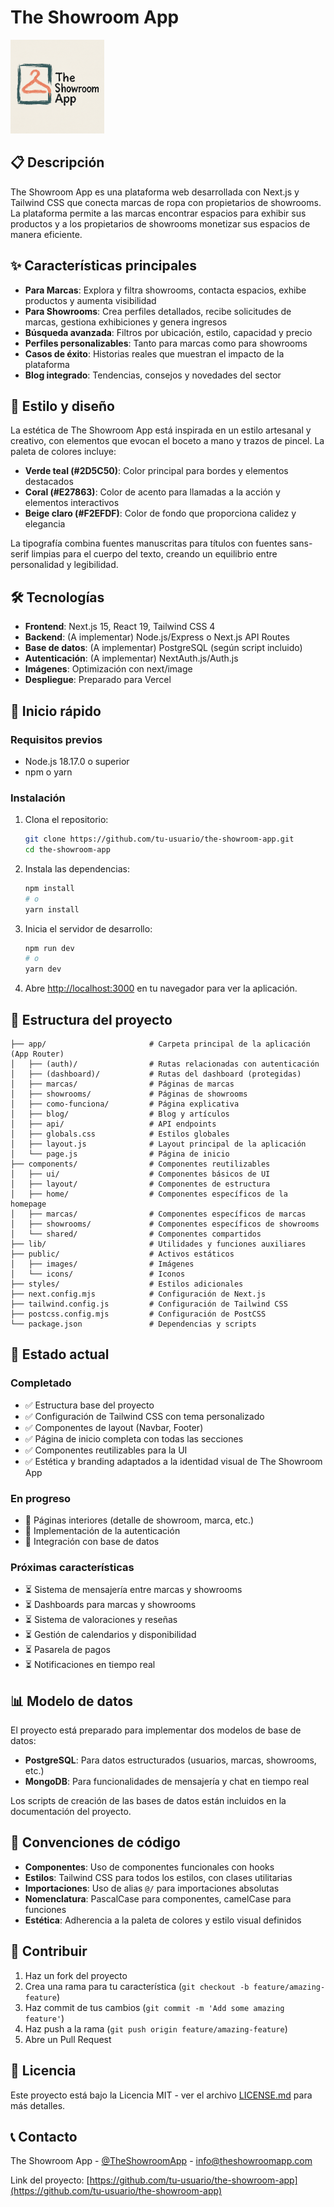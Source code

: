 # The Showroom App

<img src="public/images/logo.png" alt="The Showroom App Logo" width="150" height="150"/>

## 📋 Descripción

The Showroom App es una plataforma web desarrollada con Next.js y Tailwind CSS que conecta marcas de ropa con propietarios de showrooms. La plataforma permite a las marcas encontrar espacios para exhibir sus productos y a los propietarios de showrooms monetizar sus espacios de manera eficiente.

## ✨ Características principales

- **Para Marcas**: Explora y filtra showrooms, contacta espacios, exhibe productos y aumenta visibilidad
- **Para Showrooms**: Crea perfiles detallados, recibe solicitudes de marcas, gestiona exhibiciones y genera ingresos
- **Búsqueda avanzada**: Filtros por ubicación, estilo, capacidad y precio
- **Perfiles personalizables**: Tanto para marcas como para showrooms
- **Casos de éxito**: Historias reales que muestran el impacto de la plataforma
- **Blog integrado**: Tendencias, consejos y novedades del sector

## 🎨 Estilo y diseño

La estética de The Showroom App está inspirada en un estilo artesanal y creativo, con elementos que evocan el boceto a mano y trazos de pincel. La paleta de colores incluye:

- **Verde teal (#2D5C50)**: Color principal para bordes y elementos destacados
- **Coral (#E27863)**: Color de acento para llamadas a la acción y elementos interactivos
- **Beige claro (#F2EFDF)**: Color de fondo que proporciona calidez y elegancia

La tipografía combina fuentes manuscritas para títulos con fuentes sans-serif limpias para el cuerpo del texto, creando un equilibrio entre personalidad y legibilidad.

## 🛠️ Tecnologías

- **Frontend**: Next.js 15, React 19, Tailwind CSS 4
- **Backend**: (A implementar) Node.js/Express o Next.js API Routes
- **Base de datos**: (A implementar) PostgreSQL (según script incluido)
- **Autenticación**: (A implementar) NextAuth.js/Auth.js
- **Imágenes**: Optimización con next/image
- **Despliegue**: Preparado para Vercel

## 🚀 Inicio rápido

### Requisitos previos

- Node.js 18.17.0 o superior
- npm o yarn

### Instalación

1. Clona el repositorio:
   ```bash
   git clone https://github.com/tu-usuario/the-showroom-app.git
   cd the-showroom-app
   ```

2. Instala las dependencias:
   ```bash
   npm install
   # o
   yarn install
   ```

3. Inicia el servidor de desarrollo:
   ```bash
   npm run dev
   # o
   yarn dev
   ```

4. Abre [http://localhost:3000](http://localhost:3000) en tu navegador para ver la aplicación.

## 📁 Estructura del proyecto

```
├── app/                       # Carpeta principal de la aplicación (App Router)
│   ├── (auth)/                # Rutas relacionadas con autenticación
│   ├── (dashboard)/           # Rutas del dashboard (protegidas)
│   ├── marcas/                # Páginas de marcas
│   ├── showrooms/             # Páginas de showrooms
│   ├── como-funciona/         # Página explicativa
│   ├── blog/                  # Blog y artículos
│   ├── api/                   # API endpoints
│   ├── globals.css            # Estilos globales
│   ├── layout.js              # Layout principal de la aplicación
│   └── page.js                # Página de inicio
├── components/                # Componentes reutilizables
│   ├── ui/                    # Componentes básicos de UI
│   ├── layout/                # Componentes de estructura
│   ├── home/                  # Componentes específicos de la homepage
│   ├── marcas/                # Componentes específicos de marcas
│   ├── showrooms/             # Componentes específicos de showrooms
│   └── shared/                # Componentes compartidos
├── lib/                       # Utilidades y funciones auxiliares
├── public/                    # Activos estáticos
│   ├── images/                # Imágenes
│   └── icons/                 # Iconos
├── styles/                    # Estilos adicionales
├── next.config.mjs            # Configuración de Next.js
├── tailwind.config.js         # Configuración de Tailwind CSS
├── postcss.config.mjs         # Configuración de PostCSS
└── package.json               # Dependencias y scripts
```

## 🎯 Estado actual

### Completado
- ✅ Estructura base del proyecto
- ✅ Configuración de Tailwind CSS con tema personalizado
- ✅ Componentes de layout (Navbar, Footer)
- ✅ Página de inicio completa con todas las secciones
- ✅ Componentes reutilizables para la UI
- ✅ Estética y branding adaptados a la identidad visual de The Showroom App

### En progreso
- 🔄 Páginas interiores (detalle de showroom, marca, etc.)
- 🔄 Implementación de la autenticación
- 🔄 Integración con base de datos

### Próximas características
- ⏳ Sistema de mensajería entre marcas y showrooms
- ⏳ Dashboards para marcas y showrooms
- ⏳ Sistema de valoraciones y reseñas
- ⏳ Gestión de calendarios y disponibilidad
- ⏳ Pasarela de pagos
- ⏳ Notificaciones en tiempo real

## 📊 Modelo de datos

El proyecto está preparado para implementar dos modelos de base de datos:

- **PostgreSQL**: Para datos estructurados (usuarios, marcas, showrooms, etc.)
- **MongoDB**: Para funcionalidades de mensajería y chat en tiempo real

Los scripts de creación de las bases de datos están incluidos en la documentación del proyecto.

## 📝 Convenciones de código

- **Componentes**: Uso de componentes funcionales con hooks
- **Estilos**: Tailwind CSS para todos los estilos, con clases utilitarias
- **Importaciones**: Uso de alias `@/` para importaciones absolutas
- **Nomenclatura**: PascalCase para componentes, camelCase para funciones
- **Estética**: Adherencia a la paleta de colores y estilo visual definidos

## 🤝 Contribuir

1. Haz un fork del proyecto
2. Crea una rama para tu característica (`git checkout -b feature/amazing-feature`)
3. Haz commit de tus cambios (`git commit -m 'Add some amazing feature'`)
4. Haz push a la rama (`git push origin feature/amazing-feature`)
5. Abre un Pull Request

## 📄 Licencia

Este proyecto está bajo la Licencia MIT - ver el archivo [LICENSE.md](LICENSE.md) para más detalles.

## 📞 Contacto

The Showroom App - [@TheShowroomApp](https://twitter.com/TheShowroomApp) - info@theshowroomapp.com

Link del proyecto: [https://github.com/tu-usuario/the-showroom-app](https://github.com/tu-usuario/the-showroom-app)